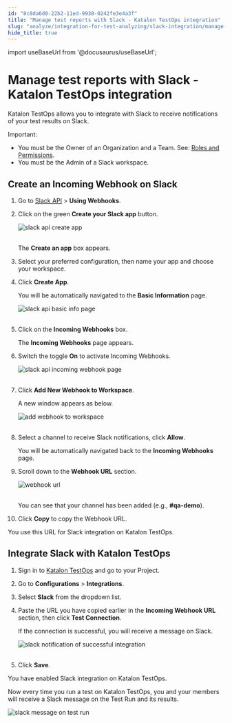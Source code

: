 ```yaml
---
id: "8c8da6d0-22b2-11ed-9930-0242fe3e4a3f"
title: "Manage test reports with Slack - Katalon TestOps integration"
slug: "analyze/integration-for-test-analyzing/slack-integration/manage-test-reports-with-slack---katalon-testops-integration"
hide_title: true
---
```

import useBaseUrl from '@docusaurus/useBaseUrl';


# <a id="id" class="anchor_top_offset"/><a id="ariaid-title1" class="anchor_top_offset"/>Manage test reports with Slack - <span xmlns="http://www.w3.org/1999/xhtml" className="ph">Katalon TestOps</span>  integration

<p xmlns="http://www.w3.org/1999/xhtml" className="p">Katalon TestOps allows you to integrate with Slack to receive notifications of your test results on Slack.</p> 
<div xmlns="http://www.w3.org/1999/xhtml" className="note important note_important"><span className="note__title">Important:</span> 
  <ul className="ul"><li className="li">You must be the Owner of an Organization and a Team. See: <a className="xref" href="/docs/administer/administration-roles/administrative-roles-and-permissions">Roles and Permissions</a>.</li><li className="li">You must be the Admin of a Slack workspace.</li></ul>
</div>
    

## <a id="id_1" class="anchor_top_offset"/>Create an Incoming Webhook on Slack

    
      
<ol xmlns="http://www.w3.org/1999/xhtml" className="ol">   <li className="li">     <p className="p">Go to <a className="xref j-external-link" href="https://api.slack.com/messaging/webhooks" target="_blank">Slack         API</a> &gt; <strong className="ph b">Using Webhooks</strong>.</p>   </li>   <li className="li">     <p className="p">Click on the green <strong className="ph b">Create your Slack app</strong>       button.</p>     <p className="p">       <img className="image" src={useBaseUrl("https://github.com/katalon-studio/docs-images/raw/master/katalon-analytics/docs/testops-revamp-oct-slack-integration/slack-step1-create-apps.png")} alt="slack api create app" /><br /><br />     </p>     <p className="p">The <strong className="ph b">Create an app</strong> box appears.</p>   </li>   <li className="li">     <p className="p">Select your preferred configuration, then name your app and       choose your workspace.</p>   </li>   <li className="li">     <p className="p">Click <strong className="ph b">Create App</strong>.</p>     <p className="p">You will be automatically navigated to the <strong className="ph b">Basic         Information</strong> page.</p>     <p className="p">       <img className="image" src={useBaseUrl("https://github.com/katalon-studio/docs-images/raw/master/katalon-analytics/docs/testops-revamp-oct-slack-integration/slack-step4-basic-info.png")} alt="slack api basic info page" /><br /><br />     </p>   </li>   <li className="li">     <p className="p">Click on the <strong className="ph b">Incoming Webhooks</strong> box.</p>     <p className="p">The <strong className="ph b">Incoming Webhooks</strong> page appears.</p>   </li>   <li className="li">     <p className="p">Switch the toggle <strong className="ph b">On</strong> to activate Incoming       Webhooks.</p>     <p className="p">       <img className="image" src={useBaseUrl("https://github.com/katalon-studio/docs-images/raw/master/katalon-analytics/docs/testops-revamp-oct-slack-integration/slack-step5-activate-incoming-webhook.png")} alt="slack api incoming webhook page" /><br /><br />     </p>   </li>   <li className="li">     <p className="p">Click <strong className="ph b">Add New Webhook to Workspace</strong>.</p>     <p className="p">A new window appears as below.</p>     <p className="p">       <img className="image" src={useBaseUrl("https://github.com/katalon-studio/docs-images/raw/master/katalon-analytics/docs/testops-revamp-oct-slack-integration/slack-step5-allow-webhook-on-slack.png")} alt="add webhook to workspace" /><br /><br />     </p>   </li>   <li className="li">     <p className="p">Select a channel to receive Slack notifications, click       <strong className="ph b">Allow</strong>.</p>     <p className="p">You will be automatically navigated back to the <strong className="ph b">Incoming         Webhooks</strong> page.</p>   </li>   <li className="li">     <p className="p">Scroll down to the <strong className="ph b">Webhook URL</strong> section.</p>     <p className="p">       <img className="image" src={useBaseUrl("https://github.com/katalon-studio/docs-images/raw/master/katalon-analytics/docs/testops-revamp-oct-slack-integration/slack-step6-add-webhook.png")} alt="webhook url" /><br /><br />     </p>     <p className="p">You can see that your channel has been added (e.g.,       <strong className="ph b">#qa-demo</strong>).</p>   </li>   <li className="li">     <p className="p">Click <strong className="ph b">Copy</strong> to copy the Webhook URL.</p>   </li> </ol> 
      
<p xmlns="http://www.w3.org/1999/xhtml" className="p">You use this URL for Slack integration on Katalon TestOps.</p> 
    
  
    

## <a id="id_2" class="anchor_top_offset"/>Integrate Slack with Katalon TestOps

    
      
<ol xmlns="http://www.w3.org/1999/xhtml" className="ol">   <li className="li">     <p className="p">Sign in to <a className="xref j-external-link" href="https://testops.katalon.io/login" target="_blank">Katalon         TestOps</a> and go to your Project.</p>   </li>   <li className="li">     <p className="p">Go to <strong className="ph b">Configurations</strong> &gt;       <strong className="ph b">Integrations</strong>.</p>   </li>   <li className="li">     <p className="p">Select <strong className="ph b">Slack</strong> from the dropdown list.</p>   </li>   <li className="li">     <p className="p">Paste the URL you have copied earlier in the <strong className="ph b">Incoming         Webhook URL</strong> section, then click <strong className="ph b">Test         Connection</strong>.</p>     <p className="p">If the connection is successful, you will receive a message on       Slack.</p>     <p className="p">       <img className="image" src={useBaseUrl("https://github.com/katalon-studio/docs-images/raw/master/katalon-analytics/docs/testops-revamp-oct-slack-integration/slack-step9-receive-slack-noti.png")} alt="slack notification of successful integration" /><br /><br />     </p>   </li>   <li className="li">     <p className="p">Click <strong className="ph b">Save</strong>.</p>   </li> </ol> 
      
<p xmlns="http://www.w3.org/1999/xhtml" className="p">You have enabled Slack integration on Katalon TestOps.</p> 
      
<p xmlns="http://www.w3.org/1999/xhtml" className="p">Now every time you run a test on Katalon TestOps, you and your   members will receive a Slack message on the Test Run and its   results.</p> 
      
<p xmlns="http://www.w3.org/1999/xhtml" className="p">   <img className="image" src={useBaseUrl("https://github.com/katalon-studio/docs-images/raw/master/katalon-analytics/docs/slack-integration/kt_slack_test_run.png")} alt="slack message on test run" /><br /><br /> </p> 
    
  
